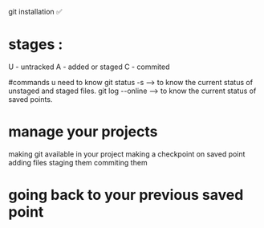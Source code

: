 git installation ✅

# stages :
U - untracked
A - added or staged
C - commited

#commands u need to know
git status -s --> to know the current status of unstaged and staged files.
git log --online --> to know the current status of saved points.

# manage your projects
making git available in your project
making a checkpoint on saved point
    adding files 
    staging them
    commiting them 

# going back to your previous saved point
